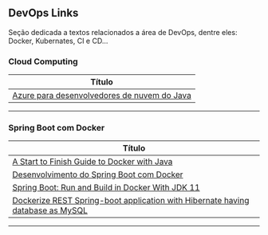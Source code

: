 ## DevOps Links

Seção dedicada a textos relacionados a área de DevOps, dentre eles: Docker, Kubernates, CI e CD...

### Cloud Computing

| **Título**  |
|---|
| [Azure para desenvolvedores de nuvem do Java] |
------------

### Spring Boot com Docker

| **Título**  |
|---|
| [A Start to Finish Guide to Docker with Java] |
| [Desenvolvimento do Spring Boot com Docker] |
| [Spring Boot: Run and Build in Docker With JDK 11] |
| [Dockerize REST Spring-boot application with Hibernate having database as MySQL] | 
------------

[Azure para desenvolvedores de nuvem do Java]: <https://docs.microsoft.com/pt-br/azure/java/?view=azure-java-stable>

[A Start to Finish Guide to Docker with Java]: <https://stackify.com/guide-docker-java/>
[Desenvolvimento do Spring Boot com Docker]: <https://imasters.com.br/back-end/desenvolvimento-do-spring-boot-com-docker>
[Spring Boot: Run and Build in Docker With JDK 11]: <https://dzone.com/articles/spring-boot-run-and-build-in-docker>
[Dockerize REST Spring-boot application with Hibernate having database as MySQL]: <https://medium.com/@itsromiljain/dockerize-rest-spring-boot-application-with-hibernate-having-database-as-mysql-579abcc4edc4>

